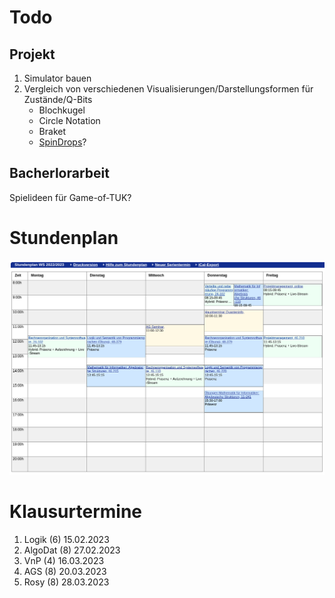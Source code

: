 # Todo
## Projekt
1. Simulator bauen
2. Vergleich von verschiedenen Visualisierungen/Darstellungsformen für Zustände/Q-Bits
    * Blochkugel
    * Circle Notation
    * Braket
    * [SpinDrops](https://spindrops.org/)?

## Bacherlorarbeit
Spielideen für Game-of-TUK?

# Stundenplan
![Stundenplan](stundenplan.png)

# Klausurtermine
1. Logik   (6) 15.02.2023
2. AlgoDat (8) 27.02.2023
3. VnP     (4) 16.03.2023
4. AGS     (8) 20.03.2023
5. Rosy    (8) 28.03.2023
